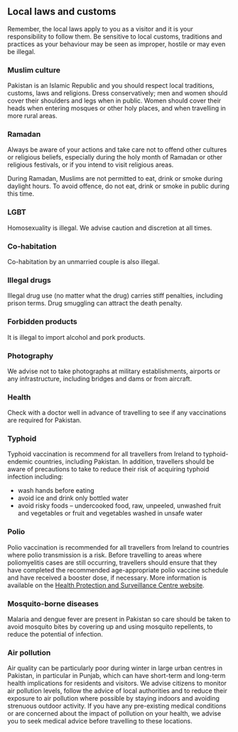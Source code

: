 ## Local laws and customs

Remember, the local laws apply to you as a visitor and it is your responsibility to follow them. Be sensitive to local customs, traditions and practices as your behaviour may be seen as improper, hostile or may even be illegal.

### **Muslim culture**

Pakistan is an Islamic Republic and you should respect local traditions, customs, laws and religions. Dress conservatively; men and women should cover their shoulders and legs when in public. Women should cover their heads when entering mosques or other holy places, and when travelling in more rural areas.

### **Ramadan**

Always be aware of your actions and take care not to offend other cultures or religious beliefs, especially during the holy month of Ramadan or other religious festivals, or if you intend to visit religious areas.

During Ramadan, Muslims are not permitted to eat, drink or smoke during daylight hours. To avoid offence, do not eat, drink or smoke in public during this time.

### **LGBT**

Homosexuality is illegal. We advise caution and discretion at all times.

### **Co-habitation**

Co-habitation by an unmarried couple is also illegal.

### **Illegal drugs**

Illegal drug use (no matter what the drug) carries stiff penalties, including prison terms. Drug smuggling can attract the death penalty.

### **Forbidden products**

It is illegal to import alcohol and pork products.

### **Photography**

We advise not to take photographs at military establishments, airports or any infrastructure, including bridges and dams or from aircraft.

### **Health**

Check with a doctor well in advance of travelling to see if any vaccinations are required for Pakistan.

### **Typhoid**

Typhoid vaccination is recommend for all travellers from Ireland to typhoid-endemic countries, including Pakistan. In addition, travellers should be aware of precautions to take to reduce their risk of acquiring typhoid infection including:

* wash hands before eating
* avoid ice and drink only bottled water
* avoid risky foods – undercooked food, raw, unpeeled, unwashed fruit and vegetables or fruit and vegetables washed in unsafe water

### **Polio**

Polio vaccination is recommended for all travellers from Ireland to countries where polio transmission is a risk. Before travelling to areas where poliomyelitis cases are still occurring, travellers should ensure that they have completed the recommended age-appropriate polio vaccine schedule and have received a booster dose, if necessary. More information is available on the [Health Protection and Surveillance Centre website](https://www.hpsc.ie/a-z/vaccinepreventable/polio/).

### **Mosquito-borne diseases**

Malaria and dengue fever are present in Pakistan so care should be taken to avoid mosquito bites by covering up and using mosquito repellents, to reduce the potential of infection.

### **Air pollution**

Air quality can be particularly poor during winter in large urban centres in Pakistan, in particular in Punjab, which can have short-term and long-term health implications for residents and visitors. We advise citizens to monitor air pollution levels, follow the advice of local authorities and to reduce their exposure to air pollution where possible by staying indoors and avoiding strenuous outdoor activity. If you have any pre-existing medical conditions or are concerned about the impact of pollution on your health, we advise you to seek medical advice before travelling to these locations.
